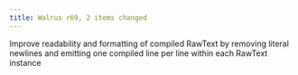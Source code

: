 ```yaml
---
title: Walrus r69, 2 items changed
---
```


Improve readability and formatting of compiled RawText by removing literal newlines and emitting one compiled line per line within each RawText instance
